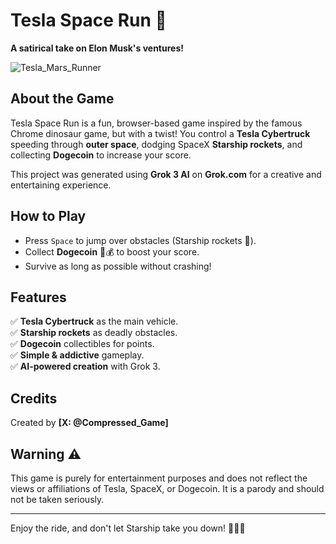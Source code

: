# Tesla Space Run 🚀

**A satirical take on Elon Musk's ventures!**

![Tesla_Mars_Runner](https://github.com/user-attachments/assets/869b273d-514d-4770-a477-8139265f2530)

## About the Game

Tesla Space Run is a fun, browser-based game inspired by the famous Chrome dinosaur game, but with a twist! You control a **Tesla Cybertruck** speeding through **outer space**, dodging SpaceX **Starship rockets**, and collecting **Dogecoin** to increase your score.

This project was generated using **Grok 3 AI** on **Grok.com** for a creative and entertaining experience.

## How to Play

- Press `Space` to jump over obstacles (Starship rockets 🚀).
- Collect **Dogecoin** 🐶💰 to boost your score.
- Survive as long as possible without crashing!

## Features

✅ **Tesla Cybertruck** as the main vehicle.  
✅ **Starship rockets** as deadly obstacles.  
✅ **Dogecoin** collectibles for points.  
✅ **Simple & addictive** gameplay.  
✅ **AI-powered creation** with Grok 3.  

## Credits

Created by **[X: @Compressed_Game]**

## Warning ⚠️
This game is purely for entertainment purposes and does not reflect the views or affiliations of Tesla, SpaceX, or Dogecoin. It is a parody and should not be taken seriously.

---

Enjoy the ride, and don't let Starship take you down! 🌌🚗💨

